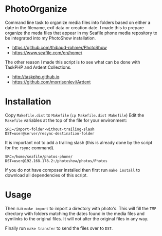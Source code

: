 # PhotoOrganize

Command line task to organize media files into folders based on either a date in the filename, exif data or creation 
date. I made this to prepare organize the meda files that appear in my Seafile phone media repository to be integrated 
into my PhotoShow installation.

 - https://github.com/thibaud-rohmer/PhotoShow
 - https://www.seafile.com/en/home/

The other reason I made this script is to see what can be done with TaskPHP and Ardent Collections.

 - http://taskphp.github.io
 - https://github.com/morrisonlevi/Ardent
 
# Installation

Copy ``Makefile.dist`` to ``Makefile`` (``cp Makefile.dist Makefile``)
Edit the ``Makefile`` variables at the top of the file for your environment:

```
SRC=/import-folder-without-trailing-slash
DST=user@server/resync-destination-folder
```

It is important not to add a trailing slash (this is already done by the script for the ``rsync`` command).

```
SRC=/home/seafile/photos-phone/
DST=user@192.168.178.2:/photoshow/photos/Photos
```

If you do not have composer installed then first run ``make install`` to download all dependencies of this script.

# Usage

Then run ``make import`` to import a directory with photo's. This will fill the ``TMP`` directory with folders matching
the dates found in the media files and symlinks to the original files. It will not alter the original files in any way.

Finally run ``make transfer`` to send the files over to ``DST``.